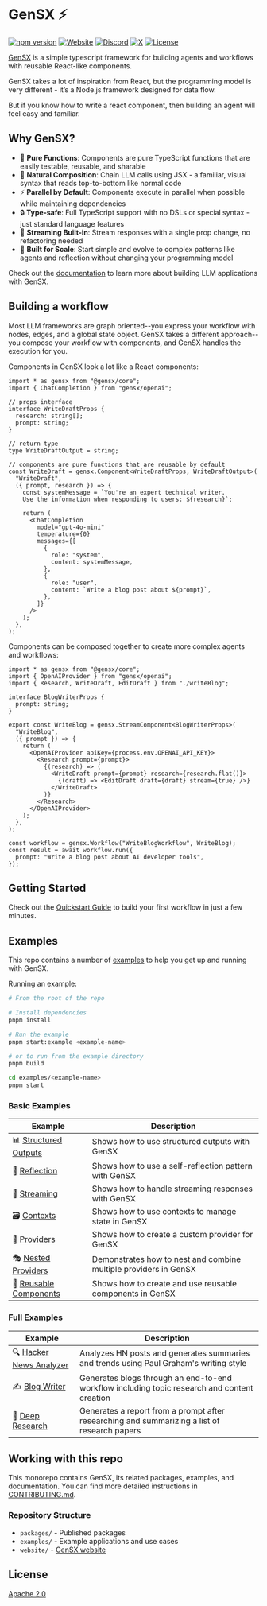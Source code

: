 # GenSX ⚡️

[![npm version](https://badge.fury.io/js/gensx.svg)](https://badge.fury.io/js/gensx)
[![Website](https://img.shields.io/badge/Visit-gensx.com-orange)](https://gensx.com)
[![Discord](https://img.shields.io/badge/Join-Discord-blue)](https://discord.gg/wRmwfz5tCy)
[![X](https://img.shields.io/badge/Follow-X-blue)](https://x.com/gensx_inc)
[![License](https://img.shields.io/badge/License-Apache_2.0-blue.svg)](https://opensource.org/licenses/Apache-2.0)

[GenSX](https://gensx.com/) is a simple typescript framework for building agents and workflows with reusable React-like components.

GenSX takes a lot of inspiration from React, but the programming model is very different - it’s a Node.js framework designed for data flow.

But if you know how to write a react component, then building an agent will feel easy and familiar.

## Why GenSX?

- 🎯 **Pure Functions**: Components are pure TypeScript functions that are easily testable, reusable, and sharable
- 🌴 **Natural Composition**: Chain LLM calls using JSX - a familiar, visual syntax that reads top-to-bottom like normal code
- ⚡️ **Parallel by Default**: Components execute in parallel when possible while maintaining dependencies
- 🔒 **Type-safe**: Full TypeScript support with no DSLs or special syntax - just standard language features
- 🌊 **Streaming Built-in**: Stream responses with a single prop change, no refactoring needed
- 🚀 **Built for Scale**: Start simple and evolve to complex patterns like agents and reflection without changing your programming model

Check out the [documentation](https://gensx.com/docs) to learn more about building LLM applications with GenSX.

## Building a workflow

Most LLM frameworks are graph oriented--you express your workflow with nodes, edges, and a global state object. GenSX takes a different approach--you compose your workflow with components, and GenSX handles the execution for you.

Components in GenSX look a lot like a React components:

```tsx
import * as gensx from "@gensx/core";
import { ChatCompletion } from "gensx/openai";

// props interface
interface WriteDraftProps {
  research: string[];
  prompt: string;
}

// return type
type WriteDraftOutput = string;

// components are pure functions that are reusable by default
const WriteDraft = gensx.Component<WriteDraftProps, WriteDraftOutput>(
  "WriteDraft",
  ({ prompt, research }) => {
    const systemMessage = `You're an expert technical writer.
    Use the information when responding to users: ${research}`;

    return (
      <ChatCompletion
        model="gpt-4o-mini"
        temperature={0}
        messages={[
          {
            role: "system",
            content: systemMessage,
          },
          {
            role: "user",
            content: `Write a blog post about ${prompt}`,
          },
        ]}
      />
    );
  },
);
```

Components can be composed together to create more complex agents and workflows:

```tsx
import * as gensx from "@gensx/core";
import { OpenAIProvider } from "gensx/openai";
import { Research, WriteDraft, EditDraft } from "./writeBlog";

interface BlogWriterProps {
  prompt: string;
}

export const WriteBlog = gensx.StreamComponent<BlogWriterProps>(
  "WriteBlog",
  ({ prompt }) => {
    return (
      <OpenAIProvider apiKey={process.env.OPENAI_API_KEY}>
        <Research prompt={prompt}>
          {(research) => (
            <WriteDraft prompt={prompt} research={research.flat()}>
              {(draft) => <EditDraft draft={draft} stream={true} />}
            </WriteDraft>
          )}
        </Research>
      </OpenAIProvider>
    );
  },
);

const workflow = gensx.Workflow("WriteBlogWorkflow", WriteBlog);
const result = await workflow.run({
  prompt: "Write a blog post about AI developer tools",
});
```

## Getting Started

Check out the [Quickstart Guide](https://gensx.com/docs/quickstart) to build your first workflow in just a few minutes.

## Examples

This repo contains a number of [examples](./examples) to help you get up and running with GenSX.

Running an example:

```bash
# From the root of the repo

# Install dependencies
pnpm install

# Run the example
pnpm start:example <example-name>

# or to run from the example directory
pnpm build

cd examples/<example-name>
pnpm start
```

### Basic Examples

| Example                                                 | Description                                                      |
| ------------------------------------------------------- | ---------------------------------------------------------------- |
| 📊 [Structured Outputs](./examples/structuredOutputs)   | Shows how to use structured outputs with GenSX                   |
| 🔄 [Reflection](./examples/reflection)                  | Shows how to use a self-reflection pattern with GenSX            |
| 🌊 [Streaming](./examples/streaming)                    | Shows how to handle streaming responses with GenSX               |
| 🗃️ [Contexts](./examples/contexts)                      | Shows how to use contexts to manage state in GenSX               |
| 🔌 [Providers](./examples/providers)                    | Shows how to create a custom provider for GenSX                  |
| 🎭 [Nested Providers](./examples/nestedProviders)       | Demonstrates how to nest and combine multiple providers in GenSX |
| 🧩 [Reusable Components](./examples/reusableComponents) | Shows how to create and use reusable components in GenSX         |

### Full Examples

| Example                                                  | Description                                                                                  |
| -------------------------------------------------------- | -------------------------------------------------------------------------------------------- |
| 🔍 [Hacker News Analyzer](./examples/hackerNewsAnalyzer) | Analyzes HN posts and generates summaries and trends using Paul Graham's writing style       |
| ✍️ [Blog Writer](./examples/blogWriter)                  | Generates blogs through an end-to-end workflow including topic research and content creation |
| 🔬 [Deep Research](./examples/deepResearch)              | Generates a report from a prompt after researching and summarizing a list of research papers |

## Working with this repo

This monorepo contains GenSX, its related packages, examples, and documentation. You can find more detailed instructions in [CONTRIBUTING.md](./CONTRIBUTING.md).

### Repository Structure

- `packages/` - Published packages
- `examples/` - Example applications and use cases
- `website/` - [GenSX website](https://gensx.com)

## License

[Apache 2.0](./LICENSE)
